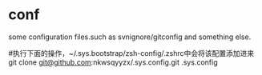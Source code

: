 conf
====

some configuration files.such as svnignore/gitconfig and something else.


#执行下面的操作，~/.sys.bootstrap/zsh-config/.zshrc中会将该配置添加进来
git clone git@github.com:nkwsqyyzx/.sys.config.git .sys.config
